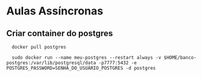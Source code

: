 # Aulas Assíncronas

## Criar container do postgres

```
  docker pull postgres
```

```
  sudo docker run --name meu-postgres --restart always -v $HOME/banco-postgres:/var/lib/postgresql/data -p7777:5432 -e POSTGRES_PASSWORD=SENHA_DO_USUÁRIO_POSTGRES -d postgres
```
